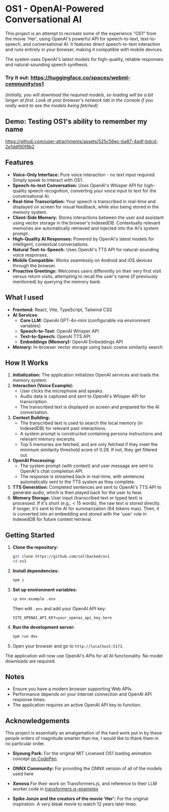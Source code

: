 # OS1 - OpenAI-Powered Conversational AI

This project is an attempt to recreate some of the experience "OS1" from the movie 'Her', using OpenAI's powerful API for speech-to-text, text-to-speech, and conversational AI. It features direct speech-to-text interaction and runs entirely in your browser, making it compatible with mobile devices.

The system uses OpenAI's latest models for high-quality, reliable responses and natural-sounding speech synthesis.

### Try it out: https://huggingface.co/spaces/webml-community/os1
*(initially, you will download the required models, so loading will be a bit longer at first. Look at your browser's network tab in the console if you really want to see the models being fetched)*

## Demo: Testing OS1's ability to remember my name


https://github.com/user-attachments/assets/525c56ec-ba87-4adf-bdcd-2e1ddf90f8b2


## Features

*   **Voice-Only Interface:** Pure voice interaction - no text input required. Simply speak to interact with OS1.
*   **Speech-to-text Conversation:** Uses OpenAI's Whisper API for high-quality speech recognition, converting your voice input to text for the conversational AI.
*   **Real-time Transcription:** Your speech is transcribed in real-time and displayed on screen for visual feedback, while also being stored in the memory system.
*   **Client-Side Memory:** Stores interactions between the user and assistant using vector storage in the browser's IndexedDB. Contextually relevant memories are automatically retrieved and injected into the AI's system prompt. 
*   **High-Quality AI Responses:** Powered by OpenAI's latest models for intelligent, contextual conversations.
*   **Natural Text-to-Speech:** Uses OpenAI's TTS API for natural-sounding voice responses.
*   **Mobile Compatible:** Works seamlessly on Android and iOS devices through the browser.
*   **Proactive Greetings:** Welcomes users differently on their very first visit versus return visits, attempting to recall the user's name (if previously mentioned) by querying the memory bank.


## What I used

*   **Frontend:** React, Vite, TypeScript, Tailwind CSS
*   **AI Services**
    *   **Core LLM:** OpenAI GPT-4o-mini (configurable via environment variables)
    *   **Speech-to-Text:** OpenAI Whisper API
    *   **Text-to-Speech:** OpenAI TTS API
    *   **Embeddings (Memory):** OpenAI Embeddings API
*   **Memory:** In-browser vector storage using basic cosine similarity search 



## How It Works

1.  **Initialization:** The application initializes OpenAI services and loads the memory system.
2.  **Interaction (Voice Example):**
    *   User clicks the microphone and speaks.
    *   Audio data is captured and sent to OpenAI's Whisper API for transcription.
    *   The transcribed text is displayed on screen and prepared for the AI conversation.
3.  **Context Building:**
    *   The transcribed text is used to search the local memory (in IndexedDB) for relevant past interactions.
    *   A system prompt is constructed containing persona instructions and relevant memory excerpts.
    *   Top 5 memories are fetched, and are only fetched if they meet the minimum similarity threshold score of 0.28. If not, they get filtered out.
4.  **OpenAI Processing:**
    *   The system prompt (with context) and user message are sent to OpenAI's chat completion API.
    *   The response is streamed back in real-time, with sentences automatically sent to the TTS system as they complete.
5.  **TTS Generation:** Completed sentences are sent to OpenAI's TTS API to generate audio, which is then played back for the user to hear.
6.  **Memory Storage:** User input (transcribed text or typed text) is processed. If it's short (e.g., < 15 words), the raw text is stored directly. If longer, it's sent to the AI for summarization (64 tokens max). Then, it is converted into an embedding and stored with the 'user' role in IndexedDB for future context retrieval.


## Getting Started

1.  **Clone the repository:**
    ```bash
    git clone https://github.com/callbacked/os1
    cd os1 
    ```
2.  **Install dependencies:**
    ```bash
    npm i
    ```
3.  **Set up environment variables:**
    ```bash
    cp env.example .env
    ```
    Then edit `.env` and add your OpenAI API key:
    ```
    VITE_OPENAI_API_KEY=your_openai_api_key_here
    ```
4.  **Run the development server:**
    ```bash
    npm run dev
    ```
5.  Open your browser and go to `http://localhost:5173`.

The application will now use OpenAI's APIs for all AI functionality. No model downloads are required.

## Notes

*   Ensure you have a modern browser supporting Web APIs.
*   Performance depends on your internet connection and OpenAI API response times.
*   The application requires an active OpenAI API key to function.

## Acknowledgements

This project is essentially an amalgamation of the hard work put in by these people orders of magnitude smarter than me, I would like to thank them in no particular order.

*   **Siyoung Park:** For the original MIT Licensed OS1 loading animation concept [on CodePen](https://codepen.io/psyonline/pen/yayYWg).

*   **ONNX Community:** For providing the ONNX version of all of the models used here

*   **Xenova** For their work on Transformers.js, and reference to their LLM worker code in [transformers.js-examples](https://github.com/huggingface/transformers.js-examples)

*   **Spike Jonze and the creators of the movie 'Her':** For the original inspiration. A very bleak movie to watch 12 years later lmao.


